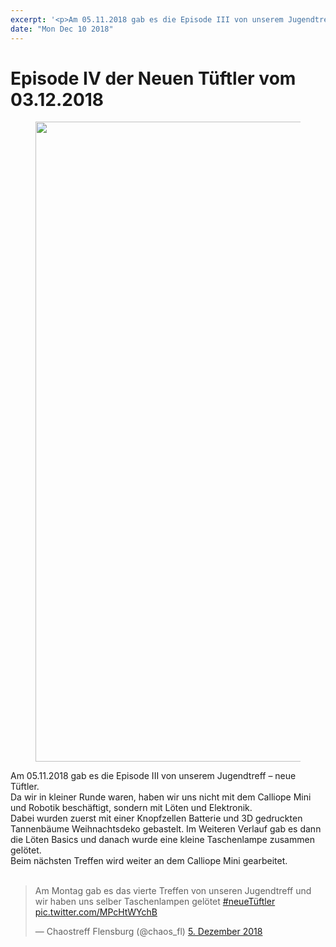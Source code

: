```yaml
---
excerpt: '<p>Am 05.11.2018 gab es die Episode III von unserem Jugendtreff – neue Tüftler.Da wir in kleiner Runde waren, haben wir uns nicht mit dem Calliope Mini und Robotik beschäftigt, sondern mit Löten <a href="https://chaostreff-flensburg.de/2018/episode-iv-der-neuen-tueftler-vom-03-12-2018/" class="more-link">[&hellip;]</a></p>'
date: "Mon Dec 10 2018"
---
```

# Episode IV der Neuen Tüftler vom 03.12.2018


<figure class="wp-block-image"><img loading="lazy" width="768" height="1024" src="http://chaostreff-flensburg.de/wp-content/uploads/2018/12/neue-tueftler-loeten-e1544049541403-768x1024.jpg" alt="" class="wp-image-818" srcset="https://chaostreff-flensburg.de/wp-content/uploads/2018/12/neue-tueftler-loeten-e1544049541403-768x1024.jpg 768w, https://chaostreff-flensburg.de/wp-content/uploads/2018/12/neue-tueftler-loeten-e1544049541403-225x300.jpg 225w, https://chaostreff-flensburg.de/wp-content/uploads/2018/12/neue-tueftler-loeten-e1544049541403-375x500.jpg 375w" sizes="(max-width: 768px) 100vw, 768px" /></figure>



<p>Am 05.11.2018 gab es die Episode III von unserem Jugendtreff – neue Tüftler.<br>Da wir in kleiner Runde waren, haben wir uns nicht mit dem Calliope Mini und Robotik beschäftigt, sondern mit Löten und Elektronik.<br>Dabei wurden zuerst mit einer Knopfzellen Batterie und 3D gedruckten Tannenbäume Weihnachtsdeko gebastelt. Im Weiteren Verlauf gab es dann die Löten Basics und danach wurde eine kleine Taschenlampe zusammen gelötet.<br>Beim nächsten Treffen wird weiter an dem Calliope Mini gearbeitet.<br><br></p>



<blockquote class="twitter-tweet" data-lang="de"><p lang="de" dir="ltr">Am Montag gab es das vierte Treffen von unseren Jugendtreff und wir haben uns selber Taschenlampen gelötet <a href="https://twitter.com/hashtag/neueT%C3%BCftler?src=hash&amp;ref_src=twsrc%5Etfw">#neueTüftler</a> <a href="https://t.co/MPcHtWYchB">pic.twitter.com/MPcHtWYchB</a></p>&mdash; Chaostreff Flensburg (@chaos_fl) <a href="https://twitter.com/chaos_fl/status/1070445965138673669?ref_src=twsrc%5Etfw">5. Dezember 2018</a></blockquote>
<script async src="https://platform.twitter.com/widgets.js" charset="utf-8"></script>


